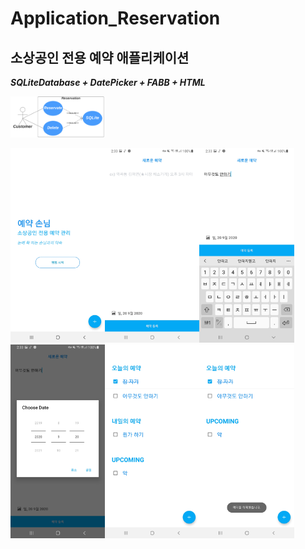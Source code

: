 # Application_Reservation
## 소상공인 전용 예약 애플리케이션
***SQLiteDatabase + DatePicker + FABB + HTML***


<img src="7.png" width="30%">

<img src="1.jpg" width="30%"><img src="2.jpg" width="30%"><img src="3.jpg" width="30%">
<img src="4.jpg" width="30%"><img src="5.jpg" width="30%"><img src="6.jpg" width="30%">
